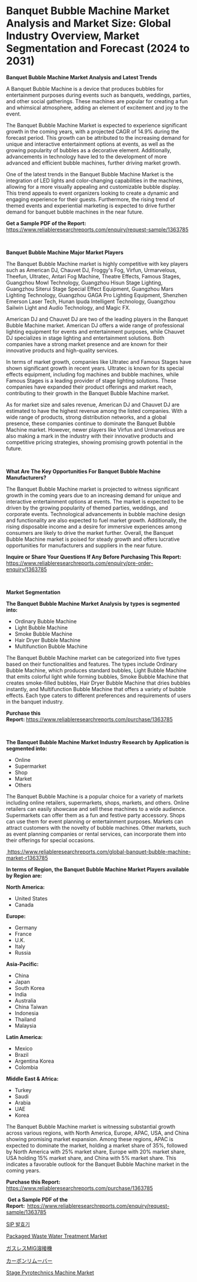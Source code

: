<p><h1>Banquet Bubble Machine Market Analysis and Market Size: Global Industry Overview, Market Segmentation and Forecast (2024 to 2031)</h1></p><p><strong>Banquet Bubble Machine Market Analysis and Latest Trends</strong></p>
<p><p>A Banquet Bubble Machine is a device that produces bubbles for entertainment purposes during events such as banquets, weddings, parties, and other social gatherings. These machines are popular for creating a fun and whimsical atmosphere, adding an element of excitement and joy to the event.</p><p>The Banquet Bubble Machine Market is expected to experience significant growth in the coming years, with a projected CAGR of 14.9% during the forecast period. This growth can be attributed to the increasing demand for unique and interactive entertainment options at events, as well as the growing popularity of bubbles as a decorative element. Additionally, advancements in technology have led to the development of more advanced and efficient bubble machines, further driving market growth.</p><p>One of the latest trends in the Banquet Bubble Machine Market is the integration of LED lights and color-changing capabilities in the machines, allowing for a more visually appealing and customizable bubble display. This trend appeals to event organizers looking to create a dynamic and engaging experience for their guests. Furthermore, the rising trend of themed events and experiential marketing is expected to drive further demand for banquet bubble machines in the near future.</p></p>
<p><strong>Get a Sample PDF of the Report:&nbsp;</strong> <a href="https://www.reliableresearchreports.com/enquiry/request-sample/1363785">https://www.reliableresearchreports.com/enquiry/request-sample/1363785</a></p>
<p>&nbsp;</p>
<p><strong>Banquet Bubble Machine Major Market Players</strong></p>
<p><p>The Banquet Bubble Machine market is highly competitive with key players such as American DJ, Chauvet DJ, Froggy's Fog, Virfun, Urmarvelous, Theefun, Ultratec, Antari Fog Machine, Theatre Effects, Famous Stages, Guangzhou Mowl Technology, Guangzhou Hisun Stage Lighting, Guangzhou Siterui Stage Special Effect Equipment, Guangzhou Mars Lighting Technology, Guangzhou GAGA Pro Lighting Equipment, Shenzhen Emerson Laser Tech, Hunan Ipuda Intelligent Technology, Guangzhou Sailwin Light and Audio Technology, and Magic FX.</p><p>American DJ and Chauvet DJ are two of the leading players in the Banquet Bubble Machine market. American DJ offers a wide range of professional lighting equipment for events and entertainment purposes, while Chauvet DJ specializes in stage lighting and entertainment solutions. Both companies have a strong market presence and are known for their innovative products and high-quality services.</p><p>In terms of market growth, companies like Ultratec and Famous Stages have shown significant growth in recent years. Ultratec is known for its special effects equipment, including fog machines and bubble machines, while Famous Stages is a leading provider of stage lighting solutions. These companies have expanded their product offerings and market reach, contributing to their growth in the Banquet Bubble Machine market.</p><p>As for market size and sales revenue, American DJ and Chauvet DJ are estimated to have the highest revenue among the listed companies. With a wide range of products, strong distribution networks, and a global presence, these companies continue to dominate the Banquet Bubble Machine market. However, newer players like Virfun and Urmarvelous are also making a mark in the industry with their innovative products and competitive pricing strategies, showing promising growth potential in the future.</p></p>
<p>&nbsp;</p>
<p><strong>What Are The Key Opportunities For Banquet Bubble Machine Manufacturers?</strong></p>
<p><p>The Banquet Bubble Machine market is projected to witness significant growth in the coming years due to an increasing demand for unique and interactive entertainment options at events. The market is expected to be driven by the growing popularity of themed parties, weddings, and corporate events. Technological advancements in bubble machine design and functionality are also expected to fuel market growth. Additionally, the rising disposable income and a desire for immersive experiences among consumers are likely to drive the market further. Overall, the Banquet Bubble Machine market is poised for steady growth and offers lucrative opportunities for manufacturers and suppliers in the near future.</p></p>
<p><strong>Inquire or Share Your Questions If Any Before Purchasing This Report:</strong> <a href="https://www.reliableresearchreports.com/enquiry/pre-order-enquiry/1363785">https://www.reliableresearchreports.com/enquiry/pre-order-enquiry/1363785</a></p>
<p>&nbsp;</p>
<p><strong>Market Segmentation</strong></p>
<p><strong>The Banquet Bubble Machine Market Analysis by types is segmented into:</strong></p>
<p><ul><li>Ordinary Bubble Machine</li><li>Light Bubble Machine</li><li>Smoke Bubble Machine</li><li>Hair Dryer Bubble Machine</li><li>Multifunction Bubble Machine</li></ul></p>
<p><p>The Banquet Bubble Machine market can be categorized into five types based on their functionalities and features. The types include Ordinary Bubble Machine, which produces standard bubbles, Light Bubble Machine that emits colorful light while forming bubbles, Smoke Bubble Machine that creates smoke-filled bubbles, Hair Dryer Bubble Machine that dries bubbles instantly, and Multifunction Bubble Machine that offers a variety of bubble effects. Each type caters to different preferences and requirements of users in the banquet industry.</p></p>
<p><strong>Purchase this Report:&nbsp;</strong><a href="https://www.reliableresearchreports.com/purchase/1363785">https://www.reliableresearchreports.com/purchase/1363785</a></p>
<p>&nbsp;</p>
<p><strong>The Banquet Bubble Machine Market Industry Research by Application is segmented into:</strong></p>
<p><ul><li>Online</li><li>Supermarket</li><li>Shop</li><li>Market</li><li>Others</li></ul></p>
<p><p>The Banquet Bubble Machine is a popular choice for a variety of markets including online retailers, supermarkets, shops, markets, and others. Online retailers can easily showcase and sell these machines to a wide audience. Supermarkets can offer them as a fun and festive party accessory. Shops can use them for event planning or entertainment purposes. Markets can attract customers with the novelty of bubble machines. Other markets, such as event planning companies or rental services, can incorporate them into their offerings for special occasions.</p></p>
<p><a href="https://www.reliableresearchreports.com/global-banquet-bubble-machine-market-r1363785">&nbsp;https://www.reliableresearchreports.com/global-banquet-bubble-machine-market-r1363785</a></p>
<p><strong>In terms of Region, the Banquet Bubble Machine Market Players available by Region are:</strong></p>
<p>
    <p> <strong> North America: </strong>
        <ul>
            <li>United States</li>
            <li>Canada</li>
        </ul>
        </p> 
    <p> <strong> Europe: </strong>
        <ul>
            <li>Germany</li>
            <li>France</li>
            <li>U.K.</li>
            <li>Italy</li>
            <li>Russia</li>
        </ul>
        </p> 
    <p> <strong> Asia-Pacific: </strong>
        <ul>
            <li>China</li>
            <li>Japan</li>
            <li>South Korea</li>
            <li>India</li>
            <li>Australia</li>
            <li>China Taiwan</li>
            <li>Indonesia</li>
            <li>Thailand</li>
            <li>Malaysia</li>
        </ul>
        </p> 
    <p> <strong> Latin America: </strong>
        <ul>
            <li>Mexico</li>
            <li>Brazil</li>
            <li>Argentina Korea</li>
            <li>Colombia</li>
        </ul>
        </p> 
    <p> <strong> Middle East & Africa: </strong>
        <ul>
            <li>Turkey</li>
            <li>Saudi</li>
            <li>Arabia</li>
            <li>UAE</li>
            <li>Korea</li>
        </ul>
    </p>
    </p>
<p><p>The Banquet Bubble Machine market is witnessing substantial growth across various regions, with North America, Europe, APAC, USA, and China showing promising market expansion. Among these regions, APAC is expected to dominate the market, holding a market share of 35%, followed by North America with 25% market share, Europe with 20% market share, USA holding 15% market share, and China with 5% market share. This indicates a favorable outlook for the Banquet Bubble Machine market in the coming years.</p></p>
<p><strong>Purchase this Report: </strong><a href="https://www.reliableresearchreports.com/purchase/1363785">https://www.reliableresearchreports.com/purchase/1363785</a></p>
<p>&nbsp;<strong>Get a Sample PDF of the Report:&nbsp;&nbsp;</strong><a href="https://www.reliableresearchreports.com/enquiry/request-sample/1363785">https://www.reliableresearchreports.com/enquiry/request-sample/1363785</a></p>
<p><strong></strong></p>
<p><p><a href="https://github.com/Skyleitney456456/Market-Research-Report-List-1/blob/main/920855039623.md">SIP 발효기</a></p><p><a href="https://issuu.com/reportprime-2/docs/packaged-waste-water-treatment-market-size-2030.pp">Packaged Waste Water Treatment Market</a></p><p><a href="https://github.com/LeanneBruen2023/Market-Research-Report-List-1/blob/main/727443143016.md">ガスレスMIG溶接機</a></p><p><a href="https://github.com/cnnriuez22368/Market-Research-Report-List-1/blob/main/710933343015.md">カーボンリムーバー</a></p><p><a href="https://github.com/Krish2023na/Market-Research-Report-List-4/blob/main/stage-pyrotechnics-machine-market.md">Stage Pyrotechnics Machine Market</a></p></p>